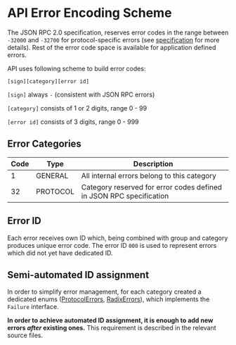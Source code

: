 # API Error Encoding Scheme

The JSON RPC 2.0 specification, reserves error codes in the range between 
`-32000` and `-32700` for protocol-specific errors (see [specification](https://www.jsonrpc.org/specification#error_object) for more details). 
Rest of the error code space is available for application defined errors.

API uses following scheme to build error codes:

`[sign][category][error id]`

 `[sign]` always `-` (consistent with JSON RPC errors)

 `[category]` consists of 1 or 2 digits, range 0 - 99
 
 `[error id]` consists of 3 digits, range 0 - 999 

## Error Categories

| Code   | Type | Description |
|---|---|---|
| 1 | GENERAL | All internal errors belong to this category
| 32 | PROTOCOL | Category reserved for error codes defined in JSON RPC specification

## Error ID

Each error receives own ID which, being combined with group and category produces unique error code.
The error ID `000` is used to represent errors which did not yet have dedicated ID.

## Semi-automated ID assignment

In order to simplify error management, for each category created a dedicated
enums ([ProtocolErrors](../../radixdlt-java-common/src/main/java/com/radixdlt/errors/ProtocolErrors.java), [RadixErrors](../../radixdlt-java-common/src/main/java/com/radixdlt/errors/RadixErrors.java)), 
which implements the `Failure` interface. 

__In order to achieve automated ID assignment, it is enough to add new errors _after_ existing ones.__ 
This requirement is described in the relevant source files.

